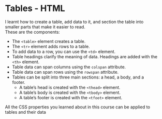 # Tables - HTML

I learnt how to create a table, add data to it, and section the table into smaller parts that make it easier to read.     
These are the components:
* The `<table>` element creates a table.
* The `<tr>` element adds rows to a table.
* To add data to a row, you can use the `<td>` element.
* Table headings clarify the meaning of data. Headings are added with the `<th>` element.
* Table data can span columns using the `colspan` attribute.
* Table data can span rows using the `rowspan` attribute.
* Tables can be split into three main sections: a head, a body, and a footer.
    * A table’s head is created with the `<thead>` element.
    * A table’s body is created with the `<tbody>` element.
    * A table’s footer is created with the `<tfoot>` element.

All the CSS properties you learned about in this course can be applied to tables and their data
